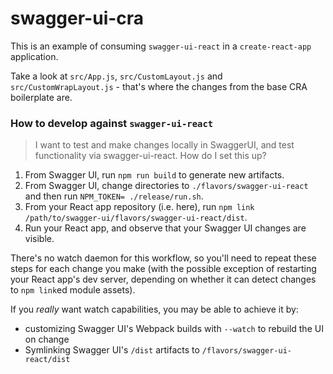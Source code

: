 # swagger-ui-cra

This is an example of consuming `swagger-ui-react` in a `create-react-app` application.

Take a look at `src/App.js`, `src/CustomLayout.js` and `src/CustomWrapLayout.js` - that's where the changes from the base CRA boilerplate are.

### How to develop against `swagger-ui-react`

> I want to test and make changes locally in SwaggerUI, and test functionality via swagger-ui-react. How do I set this up?

1. From Swagger UI, run `npm run build` to generate new artifacts.
2. From Swagger UI, change directories to `./flavors/swagger-ui-react` and then run `NPM_TOKEN= ./release/run.sh`.
3. From your React app repository (i.e. here), run `npm link /path/to/swagger-ui/flavors/swagger-ui-react/dist`.
4. Run your React app, and observe that your Swagger UI changes are visible.

There's no watch daemon for this workflow, so you'll need to repeat these steps for each change you make (with the possible exception of restarting your React app's dev server, depending on whether it can detect changes to `npm link`ed module assets).

If you _really_ want watch capabilities, you may be able to achieve it by:
- customizing Swagger UI's Webpack builds with `--watch` to rebuild the UI on change
- Symlinking Swagger UI's `/dist` artifacts to `/flavors/swagger-ui-react/dist`
